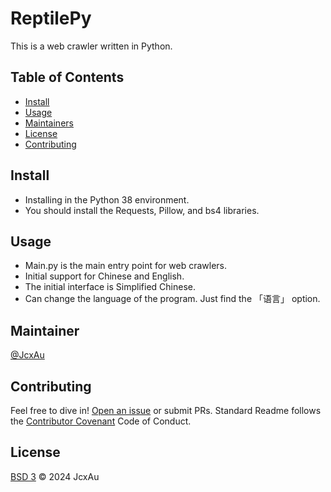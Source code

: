 # ReptilePy
This is a web crawler written in Python.

## Table of Contents
  - [Install](#install)
  - [Usage](#usage)
  - [Maintainers](#maintainers)
  - [License](#license)
  - [Contributing](#contributing)

## Install
   - Installing in the Python 38 environment.
   - You should install the Requests, Pillow, and bs4 libraries.

## Usage
  - Main.py is the main entry point for web crawlers.
  - Initial support for Chinese and English.
  - The initial interface is Simplified Chinese.
  - Can change the language of the program. Just find the 「语言」 option.

## Maintainer
[@JcxAu](https://github.com/JcxAu)

## Contributing
Feel free to dive in! [Open an issue](https://github.com/JcxAu/ReptilePy/issues/new) or submit PRs.
Standard Readme follows the [Contributor Covenant](http://contributor-covenant.org/version/1/3/0/) Code of Conduct.

## License
[BSD 3](LICENSE) © 2024 JcxAu

